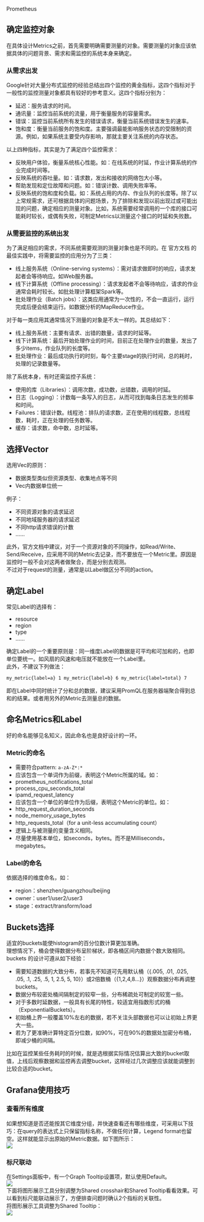 Prometheus
<a name="UWf70"></a>
## 确定监控对象
在具体设计Metrics之前，首先需要明确需要测量的对象。需要测量的对象应该依据具体的问题背景、需求和需监控的系统本身来确定。
<a name="Uf2cr"></a>
### 从需求出发
Google针对大量分布式监控的经验总结出四个监控的黄金指标，这四个指标对于一般性的监控测量对象都具有较好的参考意义。这四个指标分别为：

- 延迟：服务请求的时间。
- 通讯量：监控当前系统的流量，用于衡量服务的容量需求。
- 错误：监控当前系统所有发生的错误请求，衡量当前系统错误发生的速率。
- 饱和度：衡量当前服务的饱和度。主要强调最能影响服务状态的受限制的资源。例如，如果系统主要受内存影响，那就主要关注系统的内存状态。

以上四种指标，其实是为了满足四个监控需求：

- 反映用户体验，衡量系统核心性能。如：在线系统的时延，作业计算系统的作业完成时间等。
- 反映系统的吞吐量。如：请求数，发出和接收的网络包大小等。
- 帮助发现和定位故障和问题。如：错误计数、调用失败率等。
- 反映系统的饱和度和负载。如：系统占用的内存、作业队列的长度等。除了以上常规需求，还可根据具体的问题场景，为了排除和发现以前出现过或可能出现的问题，确定相应的测量对象。比如，系统需要经常调用的一个库的接口可能耗时较长，或偶有失败，可制定Metrics以测量这个接口的时延和失败数。
<a name="OBiBM"></a>
### 从需要监控的系统出发
为了满足相应的需求，不同系统需要观测的测量对象也是不同的。在 官方文档 的最佳实践中，将需要监控的应用分为了三类：

- 线上服务系统（Online-serving systems）：需对请求做即时的响应，请求发起者会等待响应。如Web服务器。
- 线下计算系统（Offline processing）：请求发起者不会等待响应，请求的作业通常会耗时较长。如批处理计算框架Spark等。
- 批处理作业（Batch jobs）：这类应用通常为一次性的，不会一直运行，运行完成后便会结束运行。如数据分析的MapReduce作业。

对于每一类应用其通常情况下测量的对象是不太一样的。其总结如下：

- 线上服务系统：主要有请求、出错的数量，请求的时延等。
- 线下计算系统：最后开始处理作业的时间，目前正在处理作业的数量，发出了多少items，作业队列的长度等。
- 批处理作业：最后成功执行的时刻，每个主要stage的执行时间，总的耗时，处理的记录数量等。

除了系统本身，有时还需监控子系统：

- 使用的库（Libraries）：调用次数，成功数，出错数，调用的时延。
- 日志（Logging）：计数每一条写入的日志，从而可找到每条日志发生的频率和时间。
- Failures：错误计数。线程池：排队的请求数，正在使用的线程数，总线程数，耗时，正在处理的任务数等。
- 缓存：请求数，命中数，总时延等。
<a name="TmOJ1"></a>
## 选择Vector
选用Vec的原则：

- 数据类型类似但资源类型、收集地点等不同
- Vec内数据单位统一

例子：

- 不同资源对象的请求延迟
- 不同地域服务器的请求延迟
- 不同http请求错误的计数
- ……

此外，官方文档中建议，对于一个资源对象的不同操作，如Read/Write、Send/Receive，应采用不同的Metric去记录，而不要放在一个Metric里。原因是监控时一般不会对这两者做聚合，而是分别去观测。<br />不过对于request的测量，通常是以Label做区分不同的action。
<a name="zYAGG"></a>
## 确定Label
常见Label的选择有：

- resource
- region
- type
- ……

确定Label的一个重要原则是：同一维度Label的数据是可平均和可加和的，也即单位要统一。如风扇的风速和电压就不能放在一个Label里。<br />此外，不建议下列做法：
```bash
my_metric{label=a} 1 my_metric{label=b} 6 my_metric{label=total} 7
```
即在Label中同时统计了分和总的数据，建议采用PromQL在服务器端聚合得到总和的结果。或者用另外的Metric去测量总的数据。
<a name="mxcuO"></a>
## 命名Metrics和Label
好的命名能够见名知义，因此命名也是良好设计的一环。
<a name="Rh99x"></a>
### Metric的命名

- 需要符合pattern: `a-zA-Z*:*`
- 应该包含一个单词作为前缀，表明这个Metric所属的域。如：
- prometheus_notifications_total
- process_cpu_seconds_total
- ipamd_request_latency
- 应该包含一个单位的单位作为后缀，表明这个Metric的单位。如：
- http_request_duration_seconds
- node_memory_usage_bytes
- http_requests_total（for a unit-less accumulating count）
- 逻辑上与被测量的变量含义相同。
- 尽量使用基本单位，如seconds，bytes。而不是Milliseconds，megabytes。
<a name="RYaWG"></a>
### Label的命名
依据选择的维度命名，如：

- region：shenzhen/guangzhou/beijing
- owner：user1/user2/user3
- stage：extract/transform/load
<a name="GrSal"></a>
## Buckets选择
适宜的buckets能使histogram的百分位数计算更加准确。<br />理想情况下，桶会使得数据分布呈阶梯状，即各桶区间内数据个数大致相同。<br />buckets 的设计可遵从如下经验：

- 需要知道数据的大致分布，若事先不知道可先用默认桶（{.005, .01, .025, .05, .1, .25, .5, 1, 2.5, 5, 10}）或2倍数桶（{1,2,4,8...}）观察数据分布再调整 buckets。
- 数据分布较密处桶间隔制定的较窄一些，分布稀疏处可制定的较宽一些。
- 对于多数时延数据，一般具有长尾的特性，较适宜用指数形式的桶（ExponentialBuckets）。
- 初始桶上界一般覆盖10%左右的数据，若不关注头部数据也可以让初始上界更大一些。
- 若为了更准确计算特定百分位数，如90%，可在90%的数据处加密分布桶，即减少桶的间隔。

比如在监控某些任务耗时的时候，就是选根据实际情况估算出大致的bucket取值，上线后观察数据和监控再去调整bucket，这样经过几次调整应该就能调整到比较合适的bucket。
<a name="XpbaB"></a>
## Grafana使用技巧
<a name="NmXpa"></a>
### 查看所有维度
如果想知道是否还能按其它维度分组，并快速查看还有哪些维度，可采用以下技巧：在query的表达式上只保留指标名称，不做任何计算，Legend format也留空。这样就能显示出原始的Metric数据。如下图所示：<br />![](https://cdn.nlark.com/yuque/0/2022/webp/396745/1643850904306-3db29104-16f8-432b-a0cc-d02c7e85f723.webp#clientId=ubf2c6cb3-95f0-4&from=paste&id=ub32b5066&originHeight=291&originWidth=1080&originalType=url&ratio=1&rotation=0&showTitle=false&status=done&style=none&taskId=u5126f11a-05fe-405e-8181-5b28a55902a&title=)
<a name="GIAeT"></a>
### 标尺联动
在Settings面板中，有一个Graph Tooltip设置项，默认使用Default。<br />![](https://cdn.nlark.com/yuque/0/2022/webp/396745/1643850904348-138a8664-4e6c-42ed-83e5-bc3e8363e1b1.webp#clientId=ubf2c6cb3-95f0-4&from=paste&id=ueb187ae9&originHeight=509&originWidth=1080&originalType=url&ratio=1&rotation=0&showTitle=false&status=done&style=none&taskId=u331d28d5-8e36-4a12-aaee-07700fbdb29&title=)<br />下面将图形展示工具分别调整为Shared crosshair和Shared Tooltip看看效果。可以看到标尺能联动展示了，方便排查问题时确认2个指标的关联性。<br />将图形展示工具调整为Shared Tooltip：<br />![](https://cdn.nlark.com/yuque/0/2022/webp/396745/1643850904317-cb0fd12a-3e42-496b-9297-ab48a6e653be.webp#clientId=ubf2c6cb3-95f0-4&from=paste&id=uddff2b01&originHeight=928&originWidth=1080&originalType=url&ratio=1&rotation=0&showTitle=false&status=done&style=none&taskId=uc410644c-6b31-44e9-8a18-b53cfe05091&title=)
